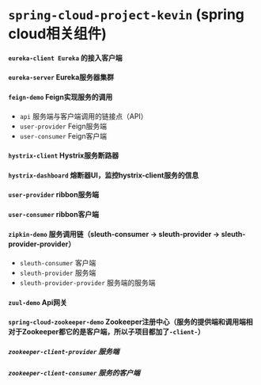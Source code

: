 # `spring-cloud-project-kevin` (spring cloud相关组件)

#### `eureka-client Eureka` 的接入客户端


#### `eureka-server` Eureka服务器集群


#### `feign-demo` Feign实现服务的调用
* `api` 服务端与客户端调用的链接点（API）
* `user-provider` Feign服务端
* `user-consumer` Feign客户端


#### `hystrix-client` Hystrix服务断路器


#### `hystrix-dashboard` 熔断器UI，监控hystrix-client服务的信息


#### `user-provider` ribbon服务端
#### `user-consumer` ribbon客户端


#### `zipkin-demo` 服务调用链（sleuth-consumer -> sleuth-provider -> sleuth-provider-provider）
* `sleuth-consumer` 客户端
* `sleuth-provider` 服务端
* `sleuth-provider-provider` 服务端的服务端


#### `zuul-demo` Api网关

#### `spring-cloud-zookeeper-demo` Zookeeper注册中心（服务的提供端和调用端相对于Zookeeper都它的是客户端，所以子项目都加了`-client-`）
##### `zookeeper-client-provider` 服务端
##### `zookeeper-client-consumer` 服务的客户端

